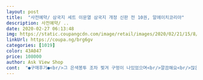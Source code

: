 ```yaml
---
layout: post 
title:  "사전예약/ 삼국지 세트 이문열 삼국지 개정 신판 전 10권, 알에이치코리아" 
description: 사전예약/ ..
date: 2020-02-27 06:13:48 
img: https://static.coupangcdn.com/image/retail/images/2020/02/21/15/8/357cceaf-818e-4655-b77c-8c5d6e9898aa.jpg 
linkUrl: https://coupa.ng/brg6gv 
categories: [1019] 
color: 43A047 
price: 108000 
author: Ask View Shop 
cont:  "●구매후기●<br/>그 은색봉투 조차 찢겨 구멍이 나있었으며<br/>깔끔해요<br/>많은 물량을 빠르게 배송하시느라 상품 하나하나에 세심할 수 없는 상황은 알겠으나<br/>배송과정에서 상품에 데미지가 있었습니다.<br/><br/>상품 자체에는 하자가 없으나<br/>상품에 비닐 하나 덧씌운 상태라 그런지몰라도<br/>상품역시 도록포함 11권을 감싸고 있는 하드케이스의 모서리가 심하게 파손되어 있었습니다.<br/><br/>상품을 아무런 완충대책 없이 비닐봉투에 넣어 발송하셨던데<br/>시간있을 때 마다 재밌게 읽고 있습니다.<br/><br/>이미 포장 비닐을 제거 했기때문에 더이상 문제삼진 않겠습니다.<br/><br/>평소 삼국지를 좋아하는데 다양한 관점으로 볼 수 있어 흥미롭네요.<br/> 재밌어요^^<br/>" 
---
```

